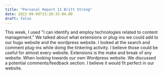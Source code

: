 ```yaml
---
title: "Personal Report 11 Britt Strong"
date: 2022-09-09T15:20:33-04.00
draft: false
---
```


This week, I used "I can identify and employ technologies related to content management." We talked about what extensions or plug-ins we could add to our hugo website and the wordpress website. I looked at the search and comment plug-ins while doing the tinkering activity. I believe those could be useful for almost every website. Extensions is the make and break of any website. When looking towards our own Wordpress website. We discussed a potential comments/feedback section. I believe it would fit perfect in our website. 